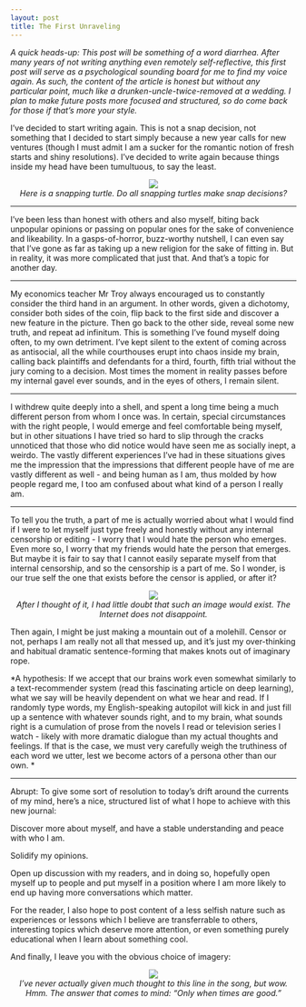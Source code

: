 ```yaml
---
layout: post
title: The First Unraveling
---
```


*A quick heads-up: This post will be something of a word diarrhea. After many years of not writing anything even remotely self-reflective, this first post will serve as a psychological sounding board for me to find my voice again. As such, the content of the article is honest but without any particular point, much like a drunken-uncle-twice-removed at a wedding. I plan to make future posts more focused and structured, so do come back for those if that’s more your style.*

I’ve decided to start writing again. This is not a snap decision, not something that I decided to start simply because a new year calls for new ventures (though I must admit I am a sucker for the romantic notion of fresh starts and shiny resolutions). I’ve decided to write again because things inside my head have been tumultuous, to say the least. 

<p align="center" style="text-align: center;">
<img src='http://cdn.sci-news.com/images/2014/04/image_1881f-Alligator-snapping-turtle.jpg'/>
<br/>
<em>Here is a snapping turtle. Do all snapping turtles make snap decisions?</em>
</p>
  
---
  
I’ve been less than honest with others and also myself, biting back unpopular opinions or passing on popular ones for the sake of convenience and likeability. In a gasps-of-horror, buzz-worthy nutshell, I can even say that I’ve gone as far as taking up a new religion for the sake of fitting in. But in reality, it was more complicated that just that. And that’s a topic for another day.
  
---

My economics teacher Mr Troy always encouraged us to constantly consider the third hand in an argument. In other words, given a dichotomy, consider both sides of the coin, flip back to the first side and discover a new feature in the picture. Then go back to the other side, reveal some new truth, and repeat ad infinitum. This is something I’ve found myself doing often, to my own detriment. I’ve kept silent to the extent of coming across as antisocial, all the while courthouses erupt into chaos inside my brain, calling back plaintiffs and defendants for a third, fourth, fifth trial without the jury coming to a decision. Most times the moment in reality passes before my internal gavel ever sounds, and in the eyes of others, I remain silent. 

---

I withdrew quite deeply into a shell, and spent a long time being a much different person from whom I once was. In certain, special circumstances with the right people, I would emerge and feel comfortable being myself, but in other situations I have tried so hard to slip through the cracks unnoticed that those who did notice would have seen me as socially inept, a weirdo. The vastly different experiences I’ve had in these situations gives me the impression that the impressions that different people have of me are vastly different as well - and being human as I am, thus molded by how people regard me, I too am confused about what kind of a person I really am. 

---

To tell you the truth, a part of me is actually worried about what I would find if I were to let myself just type freely and honestly without any internal censorship or editing - I worry that I would hate the person who emerges. Even more so, I worry that my friends would hate the person that emerges. But maybe it is fair to say that I cannot easily separate myself from that internal censorship, and so the censorship is a part of me. So I wonder, is our true self the one that exists before the censor is applied, or after it?

<p align="center" style="text-align: center; float:none;">
<img src='http://www.loyarburok.com/wp-content/uploads/2013/08/CensorShip-Im-on-a-boat-take-a-good-hard-look.jpg'>
<br/>
<em>After I thought of it, I had little doubt that such an image would exist. The Internet does not disappoint.</em>
</p>

Then again, I might be just making a mountain out of a molehill. Censor or not, perhaps I am really not all that messed up, and it’s just my over-thinking and habitual dramatic sentence-forming that makes knots out of imaginary rope. 

*A hypothesis: If we accept that our brains work even somewhat similarly to a text-recommender system (read this fascinating article on deep learning), what we say will be heavily dependent on what we hear and read. If I randomly type words, my English-speaking autopilot will kick in and just fill up a sentence with whatever sounds right, and to my brain, what sounds right is a cumulation of prose from the novels I read or television series I watch - likely with more dramatic dialogue than my actual thoughts and feelings. If that is the case, we must very carefully weigh the truthiness of each word we utter, lest we become actors of a persona other than our own. *

---

Abrupt: To give some sort of resolution to today’s drift around the currents of my mind, here’s a nice, structured list of what I hope to achieve with this new journal:

Discover more about myself, and have a stable understanding and peace with who I am.

Solidify my opinions. 

Open up discussion with my readers, and in doing so, hopefully open myself up to people and put myself in a position where I am more likely to end up having more conversations which matter. 

For the reader, I also hope to post content of a less selfish nature such as experiences or lessons which I believe are transferrable to others, interesting topics which deserve more attention, or even something purely educational when I learn about something cool. 

And finally, I leave you with the obvious choice of imagery:

<p align="center" style="text-align: center;">
<img src='https://media.giphy.com/media/S31kT3zpR4LNm/giphy.gif'>
<br/>
<em>I’ve never actually given much thought to this line in the song, but wow. Hmm. The answer that comes to mind: “Only when times are good.”</em>
</p>

